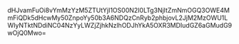 dHJvamFuOi8vYmMzYzM5ZTUtYjI1OS00N2I0LTg3NjItZmNmOGQ3OWE4MmFiQDk5dHcwMy50ZnpoYy50b3A6NDQzCnRyb2phbjovL2JjM2MzOWU1LWIyNTktNDdiNC04NzYyLWZjZjhkNzlhODJhYkA5OXR3MDIudGZ6aGMudG9wOjQ0Mwo=